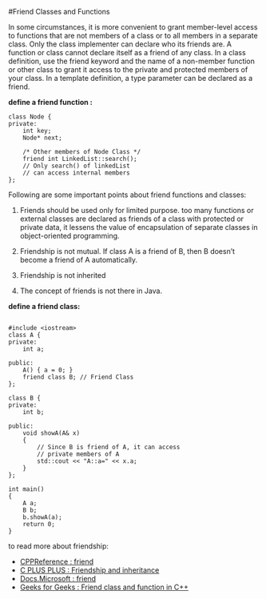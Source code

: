 #Friend Classes and Functions

In some circumstances, 
it is more convenient to grant member-level access to functions that are not members of a class
or to all members in a separate class.
Only the class implementer can declare who its friends are.
A function or class cannot declare itself as a friend of any class.
In a class definition, use the friend keyword and the name of a non-member function or other class to grant it access to the private and protected members of your class.
In a template definition, a type parameter can be declared as a friend.

**define a friend function :**
```
class Node { 
private: 
    int key; 
    Node* next; 
  
    /* Other members of Node Class */
    friend int LinkedList::search(); 
    // Only search() of linkedList 
    // can access internal members 
}; 
```

Following are some important points about friend functions and classes:

1) Friends should be used only for limited purpose. too many functions or external classes are declared as friends of a class with protected or private data, it lessens the value of encapsulation of separate classes in object-oriented programming.

2) Friendship is not mutual. If class A is a friend of B, then B doesn’t become a friend of A automatically.

3) Friendship is not inherited

4) The concept of friends is not there in Java.

**define a friend class:**

```

#include <iostream> 
class A { 
private: 
    int a; 
  
public: 
    A() { a = 0; } 
    friend class B; // Friend Class 
}; 
  
class B { 
private: 
    int b; 
  
public: 
    void showA(A& x) 
    { 
        // Since B is friend of A, it can access 
        // private members of A 
        std::cout << "A::a=" << x.a; 
    } 
}; 
  
int main() 
{ 
    A a; 
    B b; 
    b.showA(a); 
    return 0; 
} 
```

to read more about friendship: 

* [CPPReference : friend](https://en.cppreference.com/w/cpp/language/friend)
* [C PLUS PLUS : Friendship and inheritance](http://www.cplusplus.com/doc/tutorial/inheritance/)
* [Docs.Microsoft : friend](https://docs.microsoft.com/en-us/cpp/cpp/friend-cpp?view=vs-2019)
* [Geeks for Geeks : Friend class and function in C++](https://www.geeksforgeeks.org/friend-class-function-cpp/)